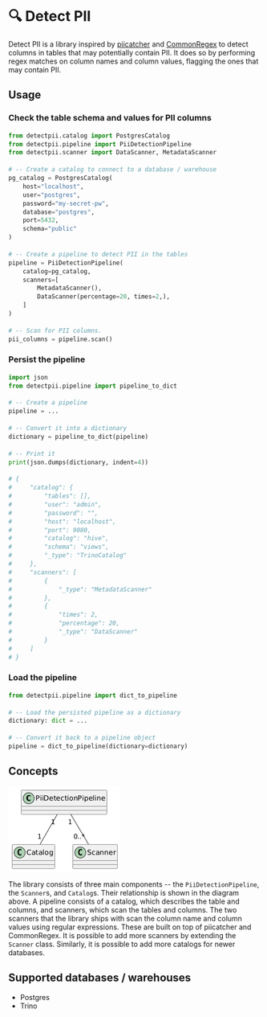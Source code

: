 # 🔍 Detect PII

Detect PII is a library inspired by [piicatcher](https://github.com/tokern/piicatcher) and [CommonRegex](https://github.com/madisonmay/CommonRegex) to detect columns in tables that may potentially contain PII. It does so by performing regex matches 
on column names and column values, flagging the ones that may contain PII.

## Usage

### Check the table schema and values for PII columns
```python
from detectpii.catalog import PostgresCatalog
from detectpii.pipeline import PiiDetectionPipeline
from detectpii.scanner import DataScanner, MetadataScanner

# -- Create a catalog to connect to a database / warehouse
pg_catalog = PostgresCatalog(
    host="localhost",
    user="postgres",
    password="my-secret-pw",
    database="postgres",
    port=5432,
    schema="public"
)

# -- Create a pipeline to detect PII in the tables
pipeline = PiiDetectionPipeline(
    catalog=pg_catalog,
    scanners=[
        MetadataScanner(),
        DataScanner(percentage=20, times=2,),
    ]
)

# -- Scan for PII columns.
pii_columns = pipeline.scan()
```

### Persist the pipeline

```python
import json
from detectpii.pipeline import pipeline_to_dict

# -- Create a pipeline
pipeline = ...

# -- Convert it into a dictionary
dictionary = pipeline_to_dict(pipeline)

# -- Print it
print(json.dumps(dictionary, indent=4))

# {
#     "catalog": {
#         "tables": [],
#         "user": "admin",
#         "password": "",
#         "host": "localhost",
#         "port": 9080,
#         "catalog": "hive",
#         "schema": "views",
#         "_type": "TrinoCatalog"
#     },
#     "scanners": [
#         {
#             "_type": "MetadataScanner"
#         },
#         {
#             "times": 2,
#             "percentage": 20,
#             "_type": "DataScanner"
#         }
#     ]
# }
```

### Load the pipeline

```python
from detectpii.pipeline import dict_to_pipeline

# -- Load the persisted pipeline as a dictionary
dictionary: dict = ...

# -- Convert it back to a pipeline object
pipeline = dict_to_pipeline(dictionary=dictionary)
```

## Concepts 

![Components of the library](./img/detectpii.png)

The library consists of three main components -- the `PiiDetectionPipeline`, the `Scanner`s, and `Catalog`s. Their relationship is shown in the diagram above.
A pipeline consists of a catalog, which describes the table and columns, and scanners, which scan the tables and columns. 
The two scanners that the library ships with scan the column name and column values using regular expressions. These are built on top of piicatcher and CommonRegex. 
It is possible to add more scanners by extending the `Scanner` class. Similarly, it is possible to add more catalogs for newer databases.

## Supported databases / warehouses  

* Postgres
* Trino
